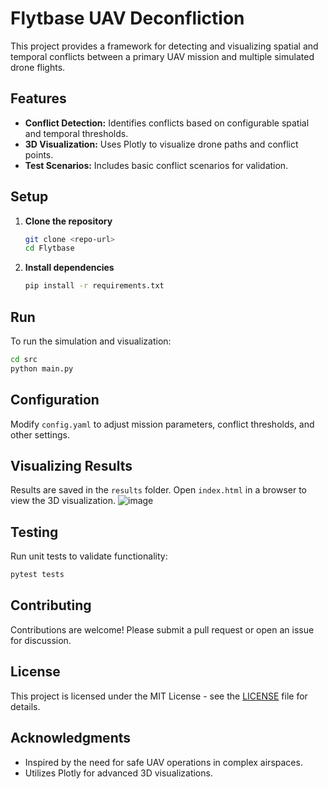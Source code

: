 # Flytbase UAV Deconfliction

This project provides a framework for detecting and visualizing spatial and temporal conflicts between a primary UAV mission and multiple simulated drone flights.

## Features

- **Conflict Detection:** Identifies conflicts based on configurable spatial and temporal thresholds.
- **3D Visualization:** Uses Plotly to visualize drone paths and conflict points.
- **Test Scenarios:** Includes basic conflict scenarios for validation.

## Setup

1. **Clone the repository**  
   ```sh
   git clone <repo-url>
   cd Flytbase
   ```

2. **Install dependencies**  
   ```sh
   pip install -r requirements.txt
   ```

## Run

To run the simulation and visualization:

```sh
cd src
python main.py
```

## Configuration

Modify `config.yaml` to adjust mission parameters, conflict thresholds, and other settings.

## Visualizing Results

Results are saved in the `results` folder. Open `index.html` in a browser to view the 3D visualization.
![image](https://github.com/user-attachments/assets/161fe4fb-486b-4fc2-a435-e60dce6747a4)


## Testing

Run unit tests to validate functionality:

```sh
pytest tests
```

## Contributing

Contributions are welcome! Please submit a pull request or open an issue for discussion.

## License

This project is licensed under the MIT License - see the [LICENSE](LICENSE) file for details.

## Acknowledgments

- Inspired by the need for safe UAV operations in complex airspaces.
- Utilizes Plotly for advanced 3D visualizations.
